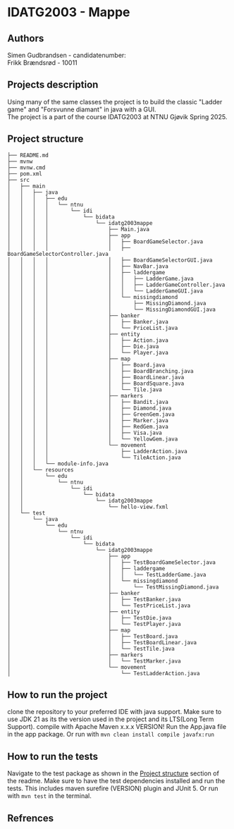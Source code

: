 # IDATG2003 - Mappe

## Authors
Simen Gudbrandsen - candidatenumber: \
Frikk Brændsrød - 10011

## Projects description
Using many of the same classes the project is to build the classic "Ladder game" and "Forsvunne diamant" in java with a GUI. \
The project is a part of the course IDATG2003 at NTNU Gjøvik Spring 2025.

## Project structure
```
├── README.md
├── mvnw
├── mvnw.cmd
├── pom.xml
├── src
│   ├── main
│   │   ├── java
│   │   │   ├── edu
│   │   │   │   └── ntnu
│   │   │   │       └── idi
│   │   │   │           └── bidata
│   │   │   │               └── idatg2003mappe
│   │   │   │                   ├── Main.java
│   │   │   │                   ├── app
│   │   │   │                   │   ├── BoardGameSelector.java
│   │   │   │                   │   ├── BoardGameSelectorController.java
│   │   │   │                   │   ├── BoardGameSelectorGUI.java
│   │   │   │                   │   ├── NavBar.java
│   │   │   │                   │   ├── laddergame
│   │   │   │                   │   │   ├── LadderGame.java
│   │   │   │                   │   │   ├── LadderGameController.java
│   │   │   │                   │   │   └── LadderGameGUI.java
│   │   │   │                   │   └── missingdiamond
│   │   │   │                   │       ├── MissingDiamond.java
│   │   │   │                   │       └── MissingDiamondGUI.java
│   │   │   │                   ├── banker
│   │   │   │                   │   ├── Banker.java
│   │   │   │                   │   └── PriceList.java
│   │   │   │                   ├── entity
│   │   │   │                   │   ├── Action.java
│   │   │   │                   │   ├── Die.java
│   │   │   │                   │   └── Player.java
│   │   │   │                   ├── map
│   │   │   │                   │   ├── Board.java
│   │   │   │                   │   ├── BoardBranching.java
│   │   │   │                   │   ├── BoardLinear.java
│   │   │   │                   │   ├── BoardSquare.java
│   │   │   │                   │   └── Tile.java
│   │   │   │                   ├── markers
│   │   │   │                   │   ├── Bandit.java
│   │   │   │                   │   ├── Diamond.java
│   │   │   │                   │   ├── GreenGem.java
│   │   │   │                   │   ├── Marker.java
│   │   │   │                   │   ├── RedGem.java
│   │   │   │                   │   ├── Visa.java
│   │   │   │                   │   └── YellowGem.java
│   │   │   │                   └── movement
│   │   │   │                       ├── LadderAction.java
│   │   │   │                       └── TileAction.java
│   │   │   └── module-info.java
│   │   └── resources
│   │       └── edu
│   │           └── ntnu
│   │               └── idi
│   │                   └── bidata
│   │                       └── idatg2003mappe
│   │                           └── hello-view.fxml
│   └── test
│       └── java
│           └── edu
│               └── ntnu
│                   └── idi
│                       └── bidata
│                           └── idatg2003mappe
│                               ├── app
│                               │   ├── TestBoardGameSelector.java
│                               │   ├── laddergame
│                               │   │   └── TestLadderGame.java
│                               │   └── missingdiamond
│                               │       └── TestMissingDiamond.java
│                               ├── banker
│                               │   ├── TestBanker.java
│                               │   └── TestPriceList.java
│                               ├── entity
│                               │   ├── TestDie.java
│                               │   └── TestPlayer.java
│                               ├── map
│                               │   ├── TestBoard.java
│                               │   ├── TestBoardLinear.java
│                               │   └── TestTile.java
│                               ├── markers
│                               │   └── TestMarker.java
│                               └── movement
│                                   └── TestLadderAction.java
```

## How to run the project
clone the repository to your preferred IDE with java support.
Make sure to use JDK 21 as its the version used in the project and its LTS(Long Term Support).
compile with Apache Maven x.x.x VERSION!
Run the App.java file in the app package.
Or run with ```mvn clean install compile javafx:run```

## How to run the tests
Navigate to the test package as shown in the [Project structure](#project-structure) section of the readme.
Make sure to have the test dependencies installed and run the tests. This includes maven surefire (VERSION) plugin and JUnit 5.
Or run with ```mvn test``` in the terminal.

## Refrences
